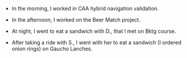 - In the morning, I worked in CAA hybrid navigation validation.

- In the afternoon, I worked on the Beer Match project.

- At night, I went to eat a sandwich with D., that I met on Bktg course.

- After taking a ride with S., I went with her to eat a sandwich (I ordered onion rings) on Gaucho Lanches.
